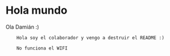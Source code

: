 # Hola mundo

Ola Damián :)

        Hola soy el colaborador y vengo a destruir el README :)

        No funciona el WIFI